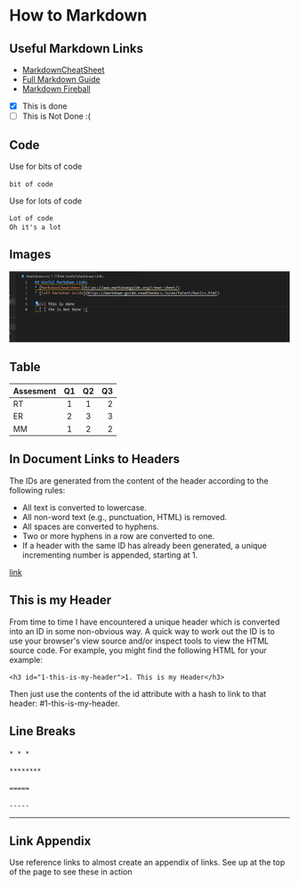 # How to Markdown #

## Useful Markdown Links ##

* [MarkdownCheatSheet](1)
* [Full Markdown Guide](2)
* [Markdown Fireball][3]

- [x] This is done
- [ ] This is Not Done :(

## Code ##

Use for bits of code 

` bit of code `

Use for lots of code

```
Lot of code
Oh it's a lot
```

## Images ##

![demo screenshot](Images/SCS.png)

## Table ##

| Assesment |  Q1   |  Q2   |   Q3 |
| :-------- | :---: | :---: | ---: |
| RT        |   1   |   1   |    2 |
| ER        |   2   |   3   |    3 |
| MM        |   1   |   2   |    2 |


## In Document Links to Headers ##

The IDs are generated from the content of the header according to the following rules:

- All text is converted to lowercase.
- All non-word text (e.g., punctuation, HTML) is removed.
- All spaces are converted to hyphens.
- Two or more hyphens in a row are converted to one.
- If a header with the same ID has already been generated, a unique incrementing number is appended, starting at 1.

[link](this-is-my-header)

## This is my Header ##

From time to time I have encountered a unique header which is converted into an ID in some non-obvious way. A quick way to work out the ID is to use your browser's view source and/or inspect tools to view the HTML source code. For example, you might find the following HTML for your example:

    <h3 id="1-this-is-my-header">1. This is my Header</h3>

Then just use the contents of the id attribute with a hash to link to that header: #1-this-is-my-header.

## Line Breaks ##

` * * * `

`********`

`=====`

`-----`

***

## Link Appendix ##

Use reference links to almost create an appendix of links. See up at the top of the page to see these in action

[1]: https://www.markdownguide.org/cheat-sheet/ "Markdown Cheat Sheet"

[2]: https://daringfireball.net/projects/markdown/syntax#p "Full Markdown Guide"

[3]: https://daringfireball.net/projects/markdown/syntax#p "Markdown Firball"